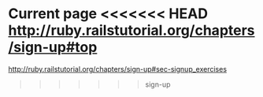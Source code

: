 Current page
<<<<<<< HEAD
http://ruby.railstutorial.org/chapters/sign-up#top
=======
http://ruby.railstutorial.org/chapters/sign-up#sec-signup_exercises
>>>>>>> sign-up
